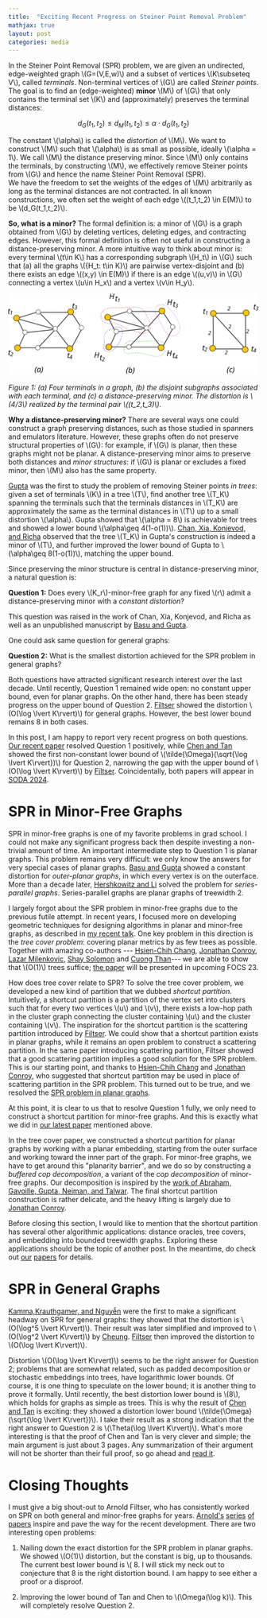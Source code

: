 ```yaml
---
title:  "Exciting Recent Progress on Steiner Point Removal Problem"
mathjax: true
layout: post
categories: media
---
```


In the Steiner Point Removal (SPR) problem, we are given an undirected, edge-weighted graph \\(G=(V,E,w)\\) and a subset of vertices \\(K\subseteq V\\), called *terminals*. Non-terminal vertices of \\(G\\) are called *Steiner points*. The goal is to find an (edge-weighted) **minor** \\(M\\) of \\(G\\) that only contains the terminal set \\(K\\) and (approximately) preserves the terminal distances: 

$$d_G(t_1,t_2)\leq d_M(t_1,t_2) \leq \alpha \cdot d_G(t_1,t_2)$$

 The constant \\(\alpha\\) is called the *distortion* of \\(M\\). We want to construct \\(M\\) such that \\(\alpha\\) is as small as possible, ideally \\(\alpha = 1\\).   We call \\(M\\) the distance preserving minor. Since \\(M\\) only contains the terminals, by constructing \\(M\\), we effectively remove Steiner points from \\(G\\) and hence the name  Steiner Point Removal (SPR).  
We have the freedom to set the weights of the edges of \\(M\\) arbitrarily as long as the terminal distances are not contracted. In all known constructions, we often set the weight of each edge \\((t_1,t_2) \in E(M)\\) to be \\(d_G(t_1,t_2)\\).

**So, what is a minor?** The formal definition is: a minor of \\(G\\) is a graph obtained from \\(G\\) by deleting vertices, deleting edges, and contracting edges. However, this formal definition is often not useful in constructing a distance-preserving minor. A more intuitive way to think about minor is:  every terminal \\(t\in K\\) has a corresponding subgraph \\(H_t\\) in \\(G\\) such that (a) all the graphs \\(\{H_t: t\in K\}\\) are pairwise vertex-disjoint and (b) there exists an edge \\((x,y) \in E(M)\\) if there is an edge \\((u,v)\\) in \\(G\\)  connecting a vertex \\(u\in H_x\\) and a vertex \\(v\in H_y\\).   

![](/assets/figs/SPREx.svg)

*Figure 1: (a) Four terminals in a graph, (b) the disjoint subgraphs associated with each terminal, and \(c\) a distance-preserving minor. The distortion is \\(4/3\\) realized by the terminal pair \\((t_2,t_3)\\).*

**Why a distance-preserving minor?** There are several ways one could construct a graph preserving distances, such as those studied in spanners and emulators literature. However, these graphs often do not preserve structural properties of \\(G\\): for example, if \\(G\\) is planar, then these graphs might not be planar. A distance-preserving minor aims to preserve both distances and *minor structures*: if \\(G\\) is planar or excludes a fixed minor, then \\(M\\) also has the same property. 

[Gupta](https://dl.acm.org/doi/pdf/10.5555/365411.365448) was the first to study the problem of removing Steiner points *in trees*: given a set of terminals \\(K\\) in a tree \\(T\\), find another tree  \\(T_K\\) spanning the terminals such that the terminals distances in \\(T_K\\) are approximately the same as the terminal distances in \\(T\\) up to a small distortion \\(\alpha\\). Gupta showed that \\(\alpha = 8\\) is achievable for trees and showed a lower bound \\(\alpha\geq 4(1-o(1))\\). [Chan, Xia, Konjevod, and Richa](https://citeseerx.ist.psu.edu/document?repid=rep1&type=pdf&doi=7381c1d1acb2152cf979068660298a59250e62e8) observed that the tree \\(T_K\\) in Gupta's construction is indeed a minor of \\(T\\), and further improved the lower bound of Gupta to  \\(\alpha\geq 8(1-o(1))\\), matching the upper bound.

Since preserving the minor structure is central in distance-preserving minor, a natural question is: 

**Question 1:** Does every \\(K_r\\)-minor-free graph for any fixed \\(r\\) admit a distance-preserving minor with a *constant distortion*?

This question was raised in the work of Chan, Xia, Konjevod, and Richa as well as an unpublished manuscript by  [Basu and Gupta](https://www.ams.jhu.edu/~abasu9/papers/SPR.pdf). 

One could ask same question for general graphs:

**Question 2:** What is the smallest distortion achieved for the SPR problem in general graphs?

Both questions have attracted significant research interest over the last decade. Until recently, Question 1 remained wide open: no constant upper bound, even for planar graphs. On the other hand, there has been steady progress on the upper bound of Question 2.  [Filtser](https://epubs.siam.org/doi/pdf/10.1137/1.9781611975031.90)  showed the distortion \\(O(\log \lvert K\rvert)\\) for general graphs. However, the best lower bound remains 8 in both cases.

In this post, I am happy to report very recent progress on both questions. [Our recent paper](https://arxiv.org/abs/2308.00555) resolved Question 1 positively, while [Chen and Tan](https://arxiv.org/abs/2310.07862) showed the first non-constant lower bound of \\(\tilde{\Omega}(\sqrt{\log \lvert K\rvert})\\) for Question 2, narrowing the gap with the upper bound of \\(O(\log \lvert K\rvert)\\) by [Filtser](https://epubs.siam.org/doi/pdf/10.1137/1.9781611975031.90). Coincidentally, both papers will appear in [SODA 2024](https://www.siam.org/conferences/cm/conference/soda24). 


# SPR in Minor-Free Graphs

SPR in minor-free graphs is one of my favorite problems in grad school. I could not make any significant progress back then despite investing a non-trivial amount of time. An important intermediate step to Question 1 is planar graphs.   This problem remains very difficult: we only know the answers for very special cases of planar graphs. [Basu and Gupta](https://www.ams.jhu.edu/~abasu9/papers/SPR.pdf) showed a constant distortion for *outer-planar graphs*, in which every vertex is on the outerface. More than a decade later, [Hershkowitz and Li](https://arxiv.org/abs/2104.00750) solved the problem for *series-parallel graphs*. Series-parallel graphs are planar graphs of treewidth 2. 

I largely forgot about the SPR problem in minor-free graphs due to the previous futile attempt. In recent years, I focused more on developing geometric techniques for designing algorithms in planar and minor-free graphs, as described in [my recent talk](https://www.youtube.com/watch?v=H6X_SoiemMI). One key problem in this direction is the *tree cover problem*: covering planar metrics by as few trees as possible. Together with amazing co-authors --- [Hsien-Chih Chang](https://hcsoso.github.io/), [Jonathan Conroy](https://jonathan-conroy.github.io/), [Lazar Milenkovic](https://milenkoviclazar.github.io/), [Shay Solomon](https://sites.google.com/site/soloshay/) and [Cuong Than](https://thanvietcuong.github.io/)---  we are able to show that  \\(O(1)\\) trees suffice; [the paper](https://arxiv.org/abs/2306.06215) will be presented in upcoming FOCS 23. 

How does tree cover relate to SPR? To solve the tree cover problem, we developed a new kind of partition that we dubbed *shortcut partition*. Intuitively, a shortcut partition is a partition of the vertex set into clusters such that for every two vertices \\(u\\) and \\(v\\),  there exists a low-hop path in the cluster graph connecting the cluster containing \\(u\\) and the cluster containing \\(v\\). The inspiration for the shortcut partition is the scattering partition introduced by [Filtser](https://drops.dagstuhl.de/opus/volltexte/2020/12454/). We could show that a shortcut partition exists in planar graphs, while it remains an open problem to construct a scattering partition. In the same paper introducing scattering partition, Filtser showed that a good scattering partition implies a good solution for the SPR problem. This is our starting point, and thanks to [Hsien-Chih Chang](https://hcsoso.github.io/) and [Jonathan Conroy](https://jonathan-conroy.github.io/), who suggested that shortcut partition may be used in place of scattering partition in the SPR problem. This turned out to be true, and we resolved the [SPR problem in planar graphs](https://arxiv.org/abs/2306.06235). 

At this point, it is clear to us that to resolve Question 1 fully, we only need to construct a shortcut partition for minor-free graphs. And this is exactly what we did in [our latest paper](https://arxiv.org/abs/2306.06235) mentioned above. 

In the tree cover paper, we constructed a shortcut partition for planar graphs by working with a planar embedding, starting from the outer surface and working toward the inner part of the graph. For minor-free graphs, we have to get around this "planarity barrier", and we do so by constructing a *buffered cop decomposition*, a variant of the *cop decomposition* of minor-free graphs. Our decomposition is inspired by the [work of Abraham, Gavoille, Gupta, Neiman, and Talwar](https://arxiv.org/abs/1311.3048). The final shortcut partition construction is rather delicate, and the heavy lifting is largely due to [Jonathan Conroy](https://jonathan-conroy.github.io/).

Before closing this section, I would like to mention that the shortcut partition has several other algorithmic applications: distance oracles, tree covers, and embedding into bounded treewidth graphs. Exploring these applications should be the topic of another post. In the meantime, do check out [our](https://arxiv.org/abs/2306.06215) [papers](https://arxiv.org/abs/2306.06235) for details. 

# SPR in General Graphs

[Kamma,Krauthgamer, and Nguyễn](https://epubs.siam.org/doi/10.1137/140951382) were the first to make a significant headway on SPR for general graphs: they showed that the distortion is \\(O(\log^5 \lvert K\rvert)\\). Their result was later simplified and improved to \\(O(\log^2 \lvert K\rvert)\\) by [Cheung](https://arxiv.org/abs/1703.08790). [Filtser](https://arxiv.org/abs/1706.08115) then improved the distortion to  \\(O(\log \lvert K\rvert)\\). 

Distortion \\(O(\log \lvert K\rvert)\\) seems to be the right answer for Question 2; problems that are somewhat related, such as padded decomposition or stochastic embeddings into trees, have logarithmic lower bounds. Of course, it is one thing to speculate on the lower bound; it is another thing to prove it formally. Until recently, the best distortion lower bound is \\(8\\), which holds for graphs as simple as trees. This is why the result of [Chen and Tan](https://arxiv.org/abs/2310.07862) is exciting: they showed a distortion lower bound \\(\tilde{\Omega}(\sqrt{\log \lvert K\rvert})\\). I take their result as a strong indication that the right answer to Question 2 is \\(\Theta(\log \lvert K\rvert)\\). What's more interesting is that the proof of Chen and Tan is very clever and simple; the main argument is just about 3 pages. Any summarization of their argument will not be shorter than their full proof, so go ahead and [read it](https://arxiv.org/abs/2310.07862). 


# Closing Thoughts

I must give a big shout-out to Arnold Filtser, who has consistently worked on SPR on both general and minor-free graphs for years. [Arnold's](https://arxiv.org/abs/1809.00942)  [series](https://epubs.siam.org/doi/pdf/10.1137/1.9781611975031.90) [of](https://arxiv.org/abs/1808.02800) [papers](https://drops.dagstuhl.de/opus/volltexte/2020/12454/) inspire and pave the way for the recent development. There are two interesting open problems:

1. Nailing down the exact distortion for the SPR problem in planar graphs. We showed \\(O(1)\\) distortion, but the constant is big, up to thousands. The current best lower bound is \\( 8. I will stick my neck out to conjecture that 8 is the right distortion bound. I am happy to see either a proof or a disproof.

2. Improving the lower bound of Tan and Chen to \\(\Omega(\log k)\\). This will completely resolve Question 2.